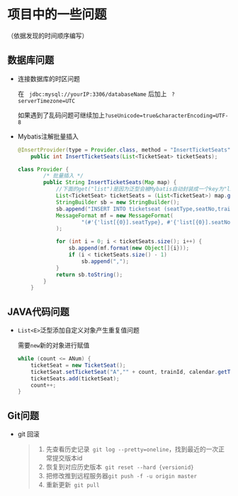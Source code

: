 # 项目中的一些问题

（依据发现的时间顺序编写）

## 数据库问题

* 连接数据库的时区问题

  在 ` jdbc:mysql://yourIP:3306/databaseName` 后加上 ` ?serverTimezone=UTC`

  如果遇到了乱码问题可继续加上`?useUnicode=true&characterEncoding=UTF-8`

- Mybatis注解批量插入

  ```java
  @InsertProvider(type = Provider.class, method = "InsertTicketSeats")
      public int InsertTicketSeats(List<TicketSeat> ticketSeats);
  
  class Provider {
          /* 批量插入 */
          public String InsertTicketSeats(Map map) {
              //下面的get("list")是因为泛型会被Mybatis自动封装成一个key为"list"的map
              List<TicketSeat> ticketSeats = (List<TicketSeat>) map.get("list");
              StringBuilder sb = new StringBuilder();
              sb.append("INSERT INTO ticketseat (seatType,seatNo,trainId,travelTime,ticketSeatStatus) VALUES ");
              MessageFormat mf = new MessageFormat(
                      "(#'{'list[{0}].seatType}, #'{'list[{0}].seatNo}, #'{'list[{0}].trainId}, #'{'list[{0}].travelTime}, #'{'list[{0}].ticketSeatStatus})"
              );
  
              for (int i = 0; i < ticketSeats.size(); i++) {
                  sb.append(mf.format(new Object[]{i}));
                  if (i < ticketSeats.size() - 1)
                      sb.append(",");
              }
              return sb.toString();
          }
      }
  ```

## JAVA代码问题

+ `List<E>`泛型添加自定义对象产生重复值问题

  需要`new`新的对象进行赋值

  ```java
  while (count <= ANum) {
      ticketSeat = new TicketSeat();
      ticketSeat.setTicketSeat("A","" + count, trainId, calendar.getTime(),"NORMAL");
      ticketSeats.add(ticketSeat);
      count++;
  }
  ```

## Git问题

- git 回滚

  > 1. 先查看历史记录` git log --pretty=oneline`，找到最近的一次正常提交版本id
  > 2. 恢复到对应历史版本` git reset --hard {versionid}`
  > 3. 把修改推到远程服务器` git push -f -u origin master  `
  > 4. 重新更新` git pull`

